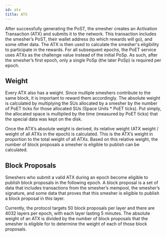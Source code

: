 ```yaml
---
id: atx
title: ATX
---
```


After successfully generating the PoST, the smesher creates an Activation Transaction (ATX) and submits it to the network. This transaction includes the smesher’s PoST, their wallet address (to which rewards will go), and some other data. The ATX is then used to calculate the smesher's eligibility to participate in the rewards. For all subsequent epochs, the PoET service uses ATXs as the challenge value instead of the initial PoSp. As such, after the smesher’s first epoch, only a single PoSp (the later PoSp) is required per epoch.

## Weight

Every ATX also has a weight. Since multiple smeshers contribute to the same block, it is important to reward them accordingly. The absolute weight is calculated by multiplying the SUs allocated by a smesher by the number of PoET ticks for those allocated SUs (Space Units * PoET ticks). Put simply, the allocated space is multiplied by the time (measured by PoET ticks) that the special data was kept on the disk.

Once the ATX’s absolute weight is derived, its relative weight (ATX weight / weight of all ATXs in the epoch) is calculated. This is the ATX’s weight in proportion to the total weight of all ATXs. Based on this relative weight, the number of block proposals a smesher is eligible to publish can be calculated.

## Block Proposals

Smeshers who submit a valid ATX during an epoch become eligible to publish block proposals in the following epoch. A block proposal is a set of data that includes transactions from the smesher’s mempool, the smesher’s signature, and some data that proves that this smesher is eligible to publish a block proposal in this layer.

Currently, the protocol targets 50 block proposals per layer and there are 4032 layers per epoch, with each layer lasting 5 minutes. The absolute weight of an ATX is divided by the number of block proposals that the smesher is eligible for to determine the weight of each of those block proposals.
